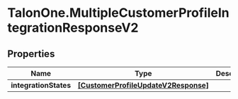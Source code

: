 # TalonOne.MultipleCustomerProfileIntegrationResponseV2

## Properties

Name | Type | Description | Notes
------------ | ------------- | ------------- | -------------
**integrationStates** | [**[CustomerProfileUpdateV2Response]**](CustomerProfileUpdateV2Response.md) |  | [optional] 


